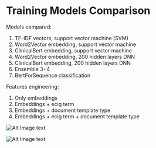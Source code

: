 # Training Models Comparison

Models compared:
1.	TF-IDF vectors, support vector machine (SVM)
2.	Word2Vector embedding, support vector machine
3.	ClinicalBert embedding, support vector machine
4.	Word2Vector embedding, 200 hidden layers DNN
5.	ClinicalBert embedding, 200 hidden layers DNN
6.	Ensemble 3+4
7.	BertForSequence classification

Features engineering:
1.	Only embeddings
2.	Embeddings + ecig term
3.	Embeddings + document template type
4.	Embeddings + ecig term + document template type

![Alt Image text](https://github.com/patrickthealba/ecig_nlp/blob/master/Model_training/p2.jpg?raw=true "table1")

![Alt Image text](https://github.com/patrickthealba/ecig_nlp/blob/master/Model_training/p1.jpg?raw=true "table2")
